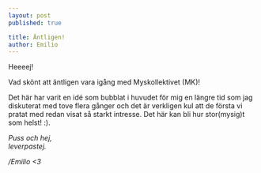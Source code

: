 ```yaml
---
layout: post
published: true

title: Äntligen!
author: Emilio
---
```


Heeeej!

Vad skönt att äntligen vara igång med Myskollektivet (MK)!

Det här har varit en idé som bubblat i huvudet för mig en längre tid som jag
diskuterat med tove flera gånger och det är verkligen kul att de första vi
pratat med redan visat så starkt intresse. Det här kan bli hur stor(mysig)t som
helst! :).

_Puss och hej,<br />
leverpastej._

_/Emilio &lt;3_
